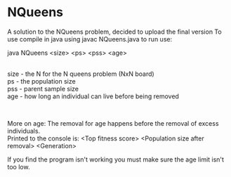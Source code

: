 # NQueens
A solution to the NQueens problem, decided to upload the final version
To use compile in java using javac NQueens.java
to run use: <br>

java NQueens \<size> \<ps> \<pss> \<age> <br>
<br>

size - the N for the N queens problem (NxN board) <br>
ps - the population size<br>
pss - parent sample size<br>
age - how long an individual can live before being removed <br>

<br>

More on age: The removal for age happens before the removal of excess individuals.<br>
Printed to the console is: \<Top fitness score> \<Population size after removal> \<Generation><br>

If you find the program isn't working you must make sure the age limit isn't too low.
